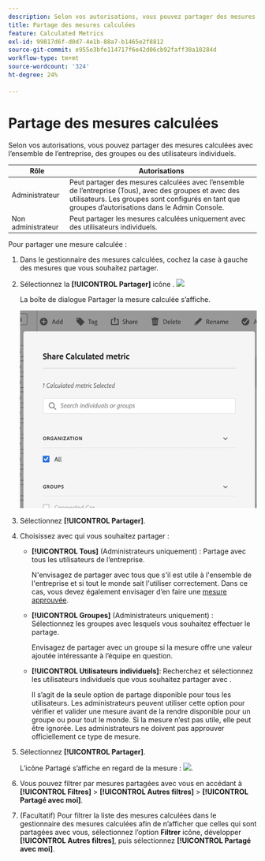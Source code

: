 ```yaml
---
description: Selon vos autorisations, vous pouvez partager des mesures calculées avec l’ensemble de l’entreprise, des groupes ou des utilisateurs individuels.
title: Partage des mesures calculées
feature: Calculated Metrics
exl-id: 99817d6f-d0d7-4e1b-88a7-b1465e2f8812
source-git-commit: e955e3bfe114717f6e42d06cb92faff30a10284d
workflow-type: tm+mt
source-wordcount: '324'
ht-degree: 24%

---
```


# Partage des mesures calculées

Selon vos autorisations, vous pouvez partager des mesures calculées avec l’ensemble de l’entreprise, des groupes ou des utilisateurs individuels.

| Rôle | Autorisations |
|---|---|
| Administrateur | Peut partager des mesures calculées avec l’ensemble de l’entreprise (Tous), avec des groupes et avec des utilisateurs. Les groupes sont configurés en tant que groupes d’autorisations dans le Admin Console. |
| Non administrateur | Peut partager les mesures calculées uniquement avec des utilisateurs individuels. |

Pour partager une mesure calculée :

1. Dans le gestionnaire des mesures calculées, cochez la case à gauche des mesures que vous souhaitez partager.

1. Sélectionnez la **[!UICONTROL Partager]** icône . ![](https://spectrum.adobe.com/static/icons/workflow_18/Smock_Share_18_N.svg)

   La boîte de dialogue Partager la mesure calculée s’affiche.

   ![](assets/cm_share.png)

1. Sélectionnez **[!UICONTROL Partager]**.

1. Choisissez avec qui vous souhaitez partager :

   * **[!UICONTROL Tous]** (Administrateurs uniquement) : Partage avec tous les utilisateurs de l’entreprise.

      N&#39;envisagez de partager avec tous que s&#39;il est utile à l&#39;ensemble de l&#39;entreprise et si tout le monde sait l&#39;utiliser correctement. Dans ce cas, vous devez également envisager d’en faire une [mesure approuvée](/help/components/c-calcmetrics/c-workflow/cm-workflow/cm-approving.md).

   * **[!UICONTROL Groupes]** (Administrateurs uniquement) : Sélectionnez les groupes avec lesquels vous souhaitez effectuer le partage.

      Envisagez de partager avec un groupe si la mesure offre une valeur ajoutée intéressante à l’équipe en question.

   * **[!UICONTROL Utilisateurs individuels]**: Recherchez et sélectionnez les utilisateurs individuels que vous souhaitez partager avec .

      Il s’agit de la seule option de partage disponible pour tous les utilisateurs. Les administrateurs peuvent utiliser cette option pour vérifier et valider une mesure avant de la rendre disponible pour un groupe ou pour tout le monde. Si la mesure n’est pas utile, elle peut être ignorée. Les administrateurs ne doivent pas approuver officiellement ce type de mesure.

1. Sélectionnez **[!UICONTROL Partager]**.

   L’icône Partagé s’affiche en regard de la mesure : ![](https://spectrum.adobe.com/static/icons/workflow_18/Smock_Share_18_N.svg).

1. Vous pouvez filtrer par mesures partagées avec vous en accédant à **[!UICONTROL Filtres]** > **[!UICONTROL Autres filtres]** > **[!UICONTROL Partagé avec moi]**.

1. (Facultatif) Pour filtrer la liste des mesures calculées dans le gestionnaire des mesures calculées afin de n’afficher que celles qui sont partagées avec vous, sélectionnez l’option **Filtrer** icône, développer **[!UICONTROL Autres filtres]**, puis sélectionnez **[!UICONTROL Partagé avec moi]**.

